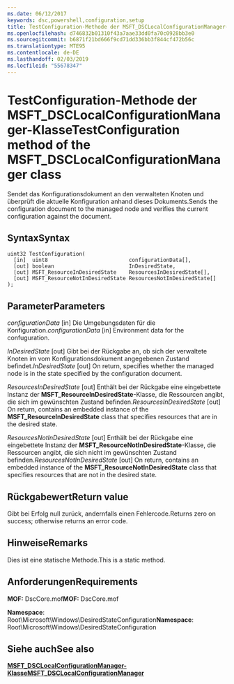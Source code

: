 ```yaml
---
ms.date: 06/12/2017
keywords: dsc,powershell,configuration,setup
title: TestConfiguration-Methode der MSFT_DSCLocalConfigurationManager-Klasse
ms.openlocfilehash: d746832b01310f43a7aae33dd0fa70c0928bb3e0
ms.sourcegitcommit: b6871f21bd666f9cd71dd336bb3f844cf472b56c
ms.translationtype: MTE95
ms.contentlocale: de-DE
ms.lasthandoff: 02/03/2019
ms.locfileid: "55678347"
---
```

# <a name="testconfiguration-method-of-the-msftdsclocalconfigurationmanager-class"></a><span data-ttu-id="cb133-103">TestConfiguration-Methode der MSFT_DSCLocalConfigurationManager-Klasse</span><span class="sxs-lookup"><span data-stu-id="cb133-103">TestConfiguration method of the MSFT_DSCLocalConfigurationManager class</span></span>

<span data-ttu-id="cb133-104">Sendet das Konfigurationsdokument an den verwalteten Knoten und überprüft die aktuelle Konfiguration anhand dieses Dokuments.</span><span class="sxs-lookup"><span data-stu-id="cb133-104">Sends the configuration document to the managed node and verifies the current configuration against the document.</span></span>

## <a name="syntax"></a><span data-ttu-id="cb133-105">Syntax</span><span class="sxs-lookup"><span data-stu-id="cb133-105">Syntax</span></span>

```mof
uint32 TestConfiguration(
  [in]  uint8                          configurationData[],
  [out] boolean                        InDesiredState,
  [out] MSFT_ResourceInDesiredState    ResourcesInDesiredState[],
  [out] MSFT_ResourceNotInDesiredState ResourcesNotInDesiredState[]
);
```

## <a name="parameters"></a><span data-ttu-id="cb133-106">Parameter</span><span class="sxs-lookup"><span data-stu-id="cb133-106">Parameters</span></span>

<span data-ttu-id="cb133-107">*configurationData* \[in\] Die Umgebungsdaten für die Konfiguration.</span><span class="sxs-lookup"><span data-stu-id="cb133-107">*configurationData* \[in\] Environment data for the confuguration.</span></span>

<span data-ttu-id="cb133-108">*InDesiredState* \[out\] Gibt bei der Rückgabe an, ob sich der verwaltete Knoten im vom Konfigurationsdokument angegebenen Zustand befindet.</span><span class="sxs-lookup"><span data-stu-id="cb133-108">*InDesiredState* \[out\] On return, specifies whether the managed node is in the state specified by the configuration document.</span></span>

<span data-ttu-id="cb133-109">*ResourcesInDesiredState* \[out\] Enthält bei der Rückgabe eine eingebettete Instanz der **MSFT_ResourceInDesiredState**-Klasse, die Ressourcen angibt, die sich im gewünschten Zustand befinden.</span><span class="sxs-lookup"><span data-stu-id="cb133-109">*ResourcesInDesiredState* \[out\] On return, contains an embedded instance of the **MSFT_ResourceInDesiredState** class that specifies resources that are in the desired state.</span></span>

<span data-ttu-id="cb133-110">*ResourcesNotInDesiredState* \[out\] Enthält bei der Rückgabe eine eingebettete Instanz der **MSFT_ResourceNotInDesiredState**-Klasse, die Ressourcen angibt, die sich nicht im gewünschten Zustand befinden.</span><span class="sxs-lookup"><span data-stu-id="cb133-110">*ResourcesNotInDesiredState* \[out\] On return, contains an embedded instance of the **MSFT_ResourceNotInDesiredState** class that specifies resources that are not in the desired state.</span></span>

## <a name="return-value"></a><span data-ttu-id="cb133-111">Rückgabewert</span><span class="sxs-lookup"><span data-stu-id="cb133-111">Return value</span></span>

<span data-ttu-id="cb133-112">Gibt bei Erfolg null zurück, andernfalls einen Fehlercode.</span><span class="sxs-lookup"><span data-stu-id="cb133-112">Returns zero on success; otherwise returns an error code.</span></span>

## <a name="remarks"></a><span data-ttu-id="cb133-113">Hinweise</span><span class="sxs-lookup"><span data-stu-id="cb133-113">Remarks</span></span>

<span data-ttu-id="cb133-114">Dies ist eine statische Methode.</span><span class="sxs-lookup"><span data-stu-id="cb133-114">This is a static method.</span></span>

## <a name="requirements"></a><span data-ttu-id="cb133-115">Anforderungen</span><span class="sxs-lookup"><span data-stu-id="cb133-115">Requirements</span></span>

<span data-ttu-id="cb133-116">**MOF:** DscCore.mof</span><span class="sxs-lookup"><span data-stu-id="cb133-116">**MOF:** DscCore.mof</span></span>

<span data-ttu-id="cb133-117">**Namespace**: Root\Microsoft\Windows\DesiredStateConfiguration</span><span class="sxs-lookup"><span data-stu-id="cb133-117">**Namespace**: Root\Microsoft\Windows\DesiredStateConfiguration</span></span>

## <a name="see-also"></a><span data-ttu-id="cb133-118">Siehe auch</span><span class="sxs-lookup"><span data-stu-id="cb133-118">See also</span></span>

[<span data-ttu-id="cb133-119">**MSFT_DSCLocalConfigurationManager-Klasse**</span><span class="sxs-lookup"><span data-stu-id="cb133-119">**MSFT_DSCLocalConfigurationManager**</span></span>](msft-dsclocalconfigurationmanager.md)